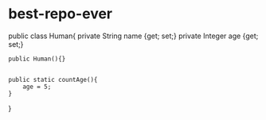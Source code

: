 # best-repo-ever

public class Human{
    private String name {get; set;}
    private Integer age {get; set;}

    public Human(){}


    public static countAge(){
        age = 5;
    }
}